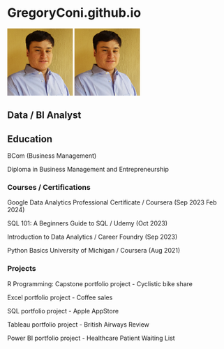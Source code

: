 # GregoryConi.github.io
<img src="https://github.com/GregoryConi/GregoryConi.github.io/blob/main/Greg%20Profile%20Photo%202023.jpg" alt="Alt Text" width="150">

<img src="https://github.com/GregoryConi/GregoryConi.github.io/blob/main/Greg%20Profile%20Photo%202023.jpg" alt="Alt Text" width="150">

## Data / BI Analyst

## Education
BCom (Business Management)

Diploma in Business Management and Entrepreneurship

### Courses / Certifications
Google Data Analytics Professional Certificate / Coursera (Sep 2023 Feb 2024)

SQL 101: A Beginners Guide to SQL / Udemy (Oct 2023)

Introduction to Data Analytics / Career Foundry (Sep 2023)

Python Basics University of Michigan / Coursera (Aug 2021)

### Projects
R Programming: Capstone portfolio project - Cyclistic bike share

Excel portfolio project - Coffee sales

SQL portfolio project - Apple AppStore

Tableau portfolio project - British Airways Review

Power BI portfolio project - Healthcare Patient Waiting List


